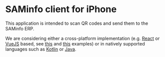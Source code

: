 # SAMinfo client for iPhone

This application is intended to scan QR codes and send them to the SAMinfo ERP.

We are considering either a cross-platform implementation (e.g. [React] or [VueJS] based, see [this][vue1] and [this][vue2]
examples) or in natively supported languages such as [Kotlin] or [Java].

  [java]:    https://github.com/topics/qrcode-scanner?l=java
  [kotlin]: https://github.com/topics/qrcode-scanner?l=kotlink
  [react]:   https://www.toptal.com/react-native/react-native-camera-tutorial
  [vue1]:    https://github.com/gruhn/vue-qrcode-reader
  [vue2]:    https://github.com/schmich/instascan
  [vuejs]:   https://www.digitalocean.com/community/tutorials/how-to-setup-build-and-deploy-native-apps-with-vue
